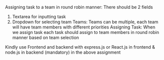 Assigning task to a team in round robin manner:
There should be 2 fields
1. Textarea for inputting task
2. Dropdown for selecting team
Teams:
Teams can be multiple, each team will have team members with different priorities
Assigning Task:
When we assign task each task should assign to team members in round robin manner based on team selection

Kindly use Frontend and backend with express.js or React.js in frontend & node.js in backend (mandatory) in the above assignment
  
